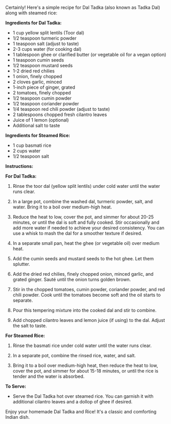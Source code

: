 Certainly! Here's a simple recipe for Dal Tadka (also known as Tadka Dal) along with steamed rice:

**Ingredients for Dal Tadka:**

- 1 cup yellow split lentils (Toor dal)
- 1/2 teaspoon turmeric powder
- 1 teaspoon salt (adjust to taste)
- 2-3 cups water (for cooking dal)
- 1 tablespoon ghee or clarified butter (or vegetable oil for a vegan option)
- 1 teaspoon cumin seeds
- 1/2 teaspoon mustard seeds
- 1-2 dried red chilies
- 1 onion, finely chopped
- 2 cloves garlic, minced
- 1-inch piece of ginger, grated
- 2 tomatoes, finely chopped
- 1/2 teaspoon cumin powder
- 1/2 teaspoon coriander powder
- 1/4 teaspoon red chili powder (adjust to taste)
- 2 tablespoons chopped fresh cilantro leaves
- Juice of 1 lemon (optional)
- Additional salt to taste

**Ingredients for Steamed Rice:**

- 1 cup basmati rice
- 2 cups water
- 1/2 teaspoon salt

**Instructions:**

**For Dal Tadka:**

1. Rinse the toor dal (yellow split lentils) under cold water until the water runs clear.

2. In a large pot, combine the washed dal, turmeric powder, salt, and water. Bring it to a boil over medium-high heat.

3. Reduce the heat to low, cover the pot, and simmer for about 20-25 minutes, or until the dal is soft and fully cooked. Stir occasionally and add more water if needed to achieve your desired consistency. You can use a whisk to mash the dal for a smoother texture if desired.

4. In a separate small pan, heat the ghee (or vegetable oil) over medium heat.

5. Add the cumin seeds and mustard seeds to the hot ghee. Let them splutter.

6. Add the dried red chilies, finely chopped onion, minced garlic, and grated ginger. Sauté until the onion turns golden brown.

7. Stir in the chopped tomatoes, cumin powder, coriander powder, and red chili powder. Cook until the tomatoes become soft and the oil starts to separate.

8. Pour this tempering mixture into the cooked dal and stir to combine.

9. Add chopped cilantro leaves and lemon juice (if using) to the dal. Adjust the salt to taste.

**For Steamed Rice:**

1. Rinse the basmati rice under cold water until the water runs clear.

2. In a separate pot, combine the rinsed rice, water, and salt.

3. Bring it to a boil over medium-high heat, then reduce the heat to low, cover the pot, and simmer for about 15-18 minutes, or until the rice is tender and the water is absorbed.

**To Serve:**

- Serve the Dal Tadka hot over steamed rice. You can garnish it with additional cilantro leaves and a dollop of ghee if desired.

Enjoy your homemade Dal Tadka and Rice! It's a classic and comforting Indian dish.